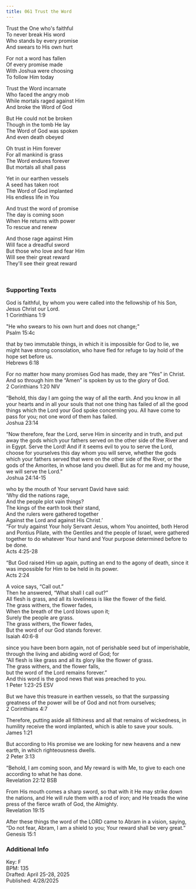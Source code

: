 ```yaml
---
title: 061 Trust the Word
---
```


Trust the One who's faithful \
To never break His word \
Who stands by every promise \
And swears to His own hurt 

For not a word has fallen \
Of every promise made \
With Joshua were choosing \
To follow Him today 

Trust the Word incarnate \
Who faced the angry mob \
While mortals raged against Him \
And broke the Word of God 

But He could not be broken \
Though in the tomb He lay \
The Word of God was spoken \
And even death obeyed


Oh trust in Him forever \
For all mankind is grass \
The Word endures forever \
But mortals all shall pass 

Yet in our earthen vessels \
A seed has taken root \
The Word of God implanted \
His endless life in You


And trust the word of promise \
The day is coming soon \
When He returns with power \
To rescue and renew 

And those rage against Him \
Will face a dreadful sword \
But those who love and fear Him \
Will see their great reward \
They'll see their great reward

<br /> 

### Supporting Texts ###

God is faithful, by whom you were called into the fellowship of his Son, Jesus Christ our Lord. \
1 Corinthians 1:9

"He who swears to his own hurt and does not change;" \
Psalm 15:4c

that by two immutable things, in which it is impossible for God to lie, we might have strong consolation, who have fled for refuge to lay hold of the hope set before us. \
Hebrews 6:18

For no matter how many promises God has made, they are “Yes” in Christ. And so through him the “Amen” is spoken by us to the glory of God. \
2 Corinthians 1:20 NIV

“Behold, this day I am going the way of all the earth. 
And you know in all your hearts and in all your souls that not one thing has failed of all the good things which the Lord your God spoke concerning you. 
All have come to pass for you; not one word of them has failed. \
Joshua 23:14

 “Now therefore, fear the Lord, serve Him in sincerity and in truth, and put away the gods which your fathers served on the other side of the River and in Egypt. Serve the Lord! 
 And if it seems evil to you to serve the Lord, choose for yourselves this day whom you will serve, whether the gods which your fathers served that were on the other side of the River, 
 or the gods of the Amorites, in whose land you dwell. 
 But as for me and my house, we will serve the Lord.” \
 Joshua 24:14-15

who by the mouth of Your servant David have said: \
‘Why did the nations rage, \
And the people plot vain things? \
The kings of the earth took their stand, \
And the rulers were gathered together \
Against the Lord and against His Christ.’ \
“For truly against Your holy Servant Jesus, whom You anointed, both Herod and Pontius Pilate, with the Gentiles and the people of Israel, were gathered together 
to do whatever Your hand and Your purpose determined before to be done. \
Acts 4:25-28

“But God raised Him up again, putting an end to the agony of death, since it was impossible for Him to be held in its power. \
Acts 2:24

A voice says, “Call out.” \
Then he answered, “What shall I call out?” \
All flesh is grass, and all its loveliness is like the flower of the field. \
The grass withers, the flower fades, \
When the breath of the Lord blows upon it; \
Surely the people are grass. \
The grass withers, the flower fades,\
But the word of our God stands forever. \
Isaiah 40:6-8

since you have been born again, not of perishable seed but of imperishable, through the living and abiding word of God; for \
“All flesh is like grass
and all its glory like the flower of grass. \
The grass withers,
and the flower falls, \
but the word of the Lord remains forever.” \
And this word is the good news that was preached to you. \
1 Peter 1:23-25 ESV

But we have this treasure in earthen vessels, so that the surpassing greatness of the power will be of God and not from ourselves; \
2 Corinthians 4:7 

Therefore, putting aside all filthiness and all that remains of wickedness, in humility receive the word implanted, which is able to save your souls. \
James 1:21

But according to His promise we are looking for new heavens and a new earth, in which righteousness dwells. \
2 Peter 3:13

“Behold, I am coming soon, and My reward is with Me, to give to each one according to what he has done. \
Revelation 22:12 BSB

From His mouth comes a sharp sword, so that with it He may strike down the nations, and He will rule them with a rod of iron; and He treads the wine press of the fierce wrath of God, the Almighty. \
Revelation 19:15

After these things the word of the LORD came to Abram in a vision, saying, “Do not fear, Abram, I am a shield to you; Your reward shall be very great.” \
Genesis 15:1


### Additional Info

Key: F \
BPM: 135 \
Drafted: April 25-28, 2025 \
Published: 4/28/2025

